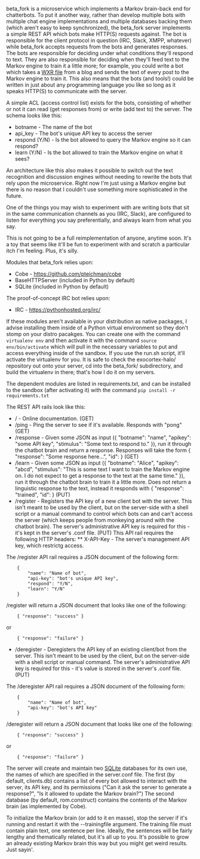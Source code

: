 beta_fork is a microservice which implements a Markov brain-back end for chatterbots.  To put it another way, rather than develop multiple bots with multiple chat engine implementations and multiple databases backing them (which aren't easy to keep synchronized), the beta_fork server implements a simple REST API which bots make HTTP(S) requests against.  The bot is responsible for the client protocol in question (IRC, Slack, XMPP, whatever) while beta_fork accepts requests from the bots and generates responses.  The bots are responsible for deciding under what conditions they'll respond to text.  They are also responsible for deciding when they'll feed text to the Markov engine to train it a little more; for example, you could write a bot which takes a [WXR file](https://codex.wordpress.org/Tools_Export_Screen) from a blog and sends the text of every post to the Markov engine to train it.  This also means that the bots (and tools!) could be written in just about any programming language you like so long as it speaks HTTP(S) to communicate with the server.

A simple ACL (access control list) exists for the bots, consisting of whether or not it can read (get responses from) or write (add text to) the server.  The schema looks like this:

* botname - The name of the bot
* api_key - The bot's unique API key to access the server
* respond (Y/N) - Is the bot allowed to query the Markov engine so it can respond?
* learn (Y/N) - Is the bot allowed to train the Markov engine on what it sees?

An architecture like this also makes it possible to switch out the text recognition and discussion engines without needing to rewrite the bots that rely upon the microservice.  Right now I'm just using a Markov engine but there is no reason that I couldn't use something more sophisticated in the future.

One of the things you may wish to experiment with are writing bots that sit in the same communication channels as you (IRC, Slack), are configured to listen for everything you say preferentially, and always learn from what you say.

This is not going to be a full reimplementation of anyone, anytime soon.  It's a toy that seems like it'll be fun to experiment with and scratch a particular itch I'm feeling.  Plus, it's silly.

Modules that beta_fork relies upon:

* Cobe - https://github.com/pteichman/cobe
* BaseHTTPServer (included in Python by default)
* SQLite (included in Python by default)

The proof-of-concept IRC bot relies upon:

* IRC - https://pythonhosted.org/irc/

If these modules aren't available in your distribution as native packages, I advise installing them inside of a Python virtual environment so they don't stomp on your distro pacakges.  You can create one with the command `virtualenv env` and then activate it with the command `source env/bin/activate` which will pull in the necessary variables to put and access everything inside of the sandbox.  If you use the run.sh script, it'll activate the virtualenv for you.  It is safe to check the exocortex-halo/ repository out onto your server, cd into the beta_fork/ subdirectory, and build the virtualenv in there; that's how I do it on my servers.

The dependent modules are listed in requirements.txt, and can be installed to the sandbox (after activating it) with the command `pip install -r requirements.txt`

The REST API rails look like this:

* / - Online documentation. (GET)
* /ping - Ping the server to see if it's available.  Responds with "pong" (GET)
* /response - Given some JSON as input ({ "botname": "name", "apikey": "some API key", "stimulus": "Some text to respond to." }), run it through the chatbot brain and return a response.  Responses will take the form { "response": "Some response here...", "id": <HTTP response code> }  (GET)
* /learn - Given some JSON as input ({ "botname": "Alice", "apikey": "abcd", "stimulus": "This is some text I want to train the Markov engine on. I do not expect to get a response to the text at the same time." }), run it through the chatbot brain to train it a little more.  Does not return a linguistic response to the text, instead it responds with { "response": "trained", "id": <HTTP response code> }  (PUT)
* /register - Registers the API key of a new client bot with the server.  This isn't meant to be used by the client, but on the server-side with a shell script or a manual command to control which bots can and can't access the server (which keeps people from monkeying around with the chatbot brain).  The server's administrative API key is required for this - it's kept in the server's .conf file.  (PUT)  This API rail requires the following HTTP headers:
** X-API-Key - The server's management API key, which restrictg access.

The /register API rail requires a JSON document of the following form:

```
    {
        "name": "Name of bot",
        "api-key": "bot's unique API key",
        "respond": "Y/N",
        "learn": "Y/N"
    }
```

/register will return a JSON document that looks like one of the following:

```
    { "response": "success" }
```

or

```
    { "response": "failure" }
```

* /deregister - Deregisters the API key of an existing client/bot from the server.  This isn't meant to be used by the client, but on the server-side with a shell script or manual command.  The server's administrative API key is required for this - it's value is stored in the server's .conf file.  (PUT)

The /deregister API rail requires a JSON document of the following form:

```
    {
        "name": "Name of bot",
        "api-key": "bot's API key"
    }
```

/deregister will return a JSON document that looks like one of the following:

```
    { "response": "success" }
```

or

```
    { "response": "failure" }
```

The server will create and maintain two [SQLite](http://sqlite.com/) databases for its own use, the names of which are specified in the server.conf file.  The first (by default, clients.db) contains a list of every bot allowed to interact with the server, its API key, and its permissions ("Can it ask the server to generate a response?", "Is it allowed to update the Markov brain?")  The second database (by default, rom.construct) contains the contents of the Markov brain (as implemented by Cobe).

To initialize the Markov brain (or add to it en masse), stop the server if it's running and restart it with the --trainingfile <path to a text file> argument.  The training file must contain plain text, one sentence per line.  Ideally, the sentences will be fairly lengthy and thematically related, but it's all up to you.  It's possible to grow an already existing Markov brain this way but you might get weird results.  Just sayin'.

